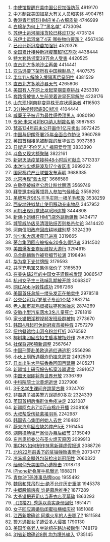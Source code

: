 1. [中使馆提醒在美中国公民加强防范](http://www.baidu.com/baidu?cl=3&tn=SE_baiduhomet8_jmjb7mjw&rsv_dl=fyb_top&fr=top1000&wd=%D6%D0%CA%B9%B9%DD%CC%E1%D0%D1%D4%DA%C3%C0%D6%D0%B9%FA%B9%AB%C3%F1%BC%D3%C7%BF%B7%C0%B7%B6) 4919170
1. [中方制裁美国加拿大有关人员和实体](http://www.baidu.com/baidu?cl=3&tn=SE_baiduhomet8_jmjb7mjw&rsv_dl=fyb_top&fr=top1000&wd=%D6%D0%B7%BD%D6%C6%B2%C3%C3%C0%B9%FA%BC%D3%C4%C3%B4%F3%D3%D0%B9%D8%C8%CB%D4%B1%BA%CD%CA%B5%CC%E5) 4904761
1. [香港青年怒怼HM应关心衣服质量](http://www.baidu.com/baidu?cl=3&tn=SE_baiduhomet8_jmjb7mjw&rsv_dl=fyb_top&fr=top1000&wd=%CF%E3%B8%DB%C7%E0%C4%EA%C5%AD%ED%A1HM%D3%A6%B9%D8%D0%C4%D2%C2%B7%FE%D6%CA%C1%BF) 4746999
1. [白棉花为何上了“黑名单”](http://www.baidu.com/baidu?cl=3&tn=SE_baiduhomet8_jmjb7mjw&rsv_dl=fyb_top&fr=top1000&wd=%B0%D7%C3%DE%BB%A8%CE%AA%BA%CE%C9%CF%C1%CB%A1%B0%BA%DA%C3%FB%B5%A5%A1%B1) 4733094
1. [苏伊士运河搁浅货轮已移动17米](http://www.baidu.com/baidu?cl=3&tn=SE_baiduhomet8_jmjb7mjw&rsv_dl=fyb_top&fr=top1000&wd=%CB%D5%D2%C1%CA%BF%D4%CB%BA%D3%B8%E9%C7%B3%BB%F5%C2%D6%D2%D1%D2%C6%B6%AF17%C3%D7) 4705124
1. [苏伊士运河堵了4天 哪些物价要涨？](http://www.baidu.com/baidu?cl=3&tn=SE_baiduhomet8_jmjb7mjw&rsv_dl=fyb_top&fr=top1000&wd=%CB%D5%D2%C1%CA%BF%D4%CB%BA%D3%B6%C2%C1%CB4%CC%EC%20%C4%C4%D0%A9%CE%EF%BC%DB%D2%AA%D5%C7%A3%BF) 4567436
1. [已设计新冠疫苗加强针](http://www.baidu.com/baidu?cl=3&tn=SE_baiduhomet8_jmjb7mjw&rsv_dl=fyb_top&fr=top1000&wd=%D2%D1%C9%E8%BC%C6%D0%C2%B9%DA%D2%DF%C3%E7%BC%D3%C7%BF%D5%EB) 4520376
1. [全国累计接种新冠疫苗超1亿剂次](http://www.baidu.com/baidu?cl=3&tn=SE_baiduhomet8_jmjb7mjw&rsv_dl=fyb_top&fr=top1000&wd=%C8%AB%B9%FA%C0%DB%BC%C6%BD%D3%D6%D6%D0%C2%B9%DA%D2%DF%C3%E7%B3%AC1%D2%DA%BC%C1%B4%CE) 4438444
1. [特大套路贷案39万余人受害](http://www.baidu.com/baidu?cl=3&tn=SE_baiduhomet8_jmjb7mjw&rsv_dl=fyb_top&fr=top1000&wd=%CC%D8%B4%F3%CC%D7%C2%B7%B4%FB%B0%B839%CD%F2%D3%E0%C8%CB%CA%DC%BA%A6) 4420525
1. [直击北方多地沙尘再袭](http://www.baidu.com/baidu?cl=3&tn=SE_baiduhomet8_jmjb7mjw&rsv_dl=fyb_top&fr=top1000&wd=%D6%B1%BB%F7%B1%B1%B7%BD%B6%E0%B5%D8%C9%B3%B3%BE%D4%D9%CF%AE) 4414441
1. [亚马逊要下架所有中国棉制品？](http://www.baidu.com/baidu?cl=3&tn=SE_baiduhomet8_jmjb7mjw&rsv_dl=fyb_top&fr=top1000&wd=%D1%C7%C2%ED%D1%B7%D2%AA%CF%C2%BC%DC%CB%F9%D3%D0%D6%D0%B9%FA%C3%DE%D6%C6%C6%B7%A3%BF) 4407575
1. [半年11人解除入境隔离后呈阳性](http://www.baidu.com/baidu?cl=3&tn=SE_baiduhomet8_jmjb7mjw&rsv_dl=fyb_top&fr=top1000&wd=%B0%EB%C4%EA11%C8%CB%BD%E2%B3%FD%C8%EB%BE%B3%B8%F4%C0%EB%BA%F3%B3%CA%D1%F4%D0%D4) 4381529
1. [直击北方多地沙暴天气](http://www.baidu.com/baidu?cl=3&tn=SE_baiduhomet8_jmjb7mjw&rsv_dl=fyb_top&fr=top1000&wd=%D6%B1%BB%F7%B1%B1%B7%BD%B6%E0%B5%D8%C9%B3%B1%A9%CC%EC%C6%F8) 4265806
1. [美国有人在网上发起掌掴亚裔挑战](http://www.baidu.com/baidu?cl=3&tn=SE_baiduhomet8_jmjb7mjw&rsv_dl=fyb_top&fr=top1000&wd=%C3%C0%B9%FA%D3%D0%C8%CB%D4%DA%CD%F8%C9%CF%B7%A2%C6%F0%D5%C6%DE%E2%D1%C7%D2%E1%CC%F4%D5%BD) 4253310
1. [套路贷被害人生前哭着说早死早解脱](http://www.baidu.com/baidu?cl=3&tn=SE_baiduhomet8_jmjb7mjw&rsv_dl=fyb_top&fr=top1000&wd=%CC%D7%C2%B7%B4%FB%B1%BB%BA%A6%C8%CB%C9%FA%C7%B0%BF%DE%D7%C5%CB%B5%D4%E7%CB%C0%D4%E7%BD%E2%CD%D1) 4228176
1. [山东现1例南非变异株无症状感染者](http://www.baidu.com/baidu?cl=3&tn=SE_baiduhomet8_jmjb7mjw&rsv_dl=fyb_top&fr=top1000&wd=%C9%BD%B6%AB%CF%D61%C0%FD%C4%CF%B7%C7%B1%E4%D2%EC%D6%EA%CE%DE%D6%A2%D7%B4%B8%D0%C8%BE%D5%DF) 4116503
1. [3分钟视频起底BCI标准](http://www.baidu.com/baidu?cl=3&tn=SE_baiduhomet8_jmjb7mjw&rsv_dl=fyb_top&fr=top1000&wd=3%B7%D6%D6%D3%CA%D3%C6%B5%C6%F0%B5%D7BCI%B1%EA%D7%BC) 4104444
1. [威廉王子被评为最性感秃顶男人](http://www.baidu.com/baidu?cl=3&tn=SE_baiduhomet8_jmjb7mjw&rsv_dl=fyb_top&fr=top1000&wd=%CD%FE%C1%AE%CD%F5%D7%D3%B1%BB%C6%C0%CE%AA%D7%EE%D0%D4%B8%D0%CD%BA%B6%A5%C4%D0%C8%CB) 4080190
1. [专家:未来可将BCI纳入制裁名单](http://www.baidu.com/baidu?cl=3&tn=SE_baiduhomet8_jmjb7mjw&rsv_dl=fyb_top&fr=top1000&wd=%D7%A8%BC%D2%3A%CE%B4%C0%B4%BF%C9%BD%ABBCI%C4%C9%C8%EB%D6%C6%B2%C3%C3%FB%B5%A5) 3987583
1. [梵高134年前未公开画作1亿元卖出](http://www.baidu.com/baidu?cl=3&tn=SE_baiduhomet8_jmjb7mjw&rsv_dl=fyb_top&fr=top1000&wd=%E8%F3%B8%DF134%C4%EA%C7%B0%CE%B4%B9%AB%BF%AA%BB%AD%D7%F71%D2%DA%D4%AA%C2%F4%B3%F6) 3972425
1. [中国与伊朗签署25年全面合作协议](http://www.baidu.com/baidu?cl=3&tn=SE_baiduhomet8_jmjb7mjw&rsv_dl=fyb_top&fr=top1000&wd=%D6%D0%B9%FA%D3%EB%D2%C1%C0%CA%C7%A9%CA%F025%C4%EA%C8%AB%C3%E6%BA%CF%D7%F7%D0%AD%D2%E9) 3960789
1. [英国首相接见被制裁的反华议员](http://www.baidu.com/baidu?cl=3&tn=SE_baiduhomet8_jmjb7mjw&rsv_dl=fyb_top&fr=top1000&wd=%D3%A2%B9%FA%CA%D7%CF%E0%BD%D3%BC%FB%B1%BB%D6%C6%B2%C3%B5%C4%B7%B4%BB%AA%D2%E9%D4%B1) 3937383
1. [日媒评“不伦艺人” 福原爱登顶](http://www.baidu.com/baidu?cl=3&tn=SE_baiduhomet8_jmjb7mjw&rsv_dl=fyb_top&fr=top1000&wd=%C8%D5%C3%BD%C6%C0%A1%B0%B2%BB%C2%D7%D2%D5%C8%CB%A1%B1%20%B8%A3%D4%AD%B0%AE%B5%C7%B6%A5) 3833390
1. [斗鱼又现大额聚赌](http://www.baidu.com/baidu?cl=3&tn=SE_baiduhomet8_jmjb7mjw&rsv_dl=fyb_top&fr=top1000&wd=%B6%B7%D3%E3%D3%D6%CF%D6%B4%F3%B6%EE%BE%DB%B6%C4) 3822161
1. [新冠灭活疫苗接种48小时后可献血](http://www.baidu.com/baidu?cl=3&tn=SE_baiduhomet8_jmjb7mjw&rsv_dl=fyb_top&fr=top1000&wd=%D0%C2%B9%DA%C3%F0%BB%EE%D2%DF%C3%E7%BD%D3%D6%D648%D0%A1%CA%B1%BA%F3%BF%C9%CF%D7%D1%AA) 3713337
1. [本次沙尘或将波及17个省区市](http://www.baidu.com/baidu?cl=3&tn=SE_baiduhomet8_jmjb7mjw&rsv_dl=fyb_top&fr=top1000&wd=%B1%BE%B4%CE%C9%B3%B3%BE%BB%F2%BD%AB%B2%A8%BC%B017%B8%F6%CA%A1%C7%F8%CA%D0) 3699222
1. [国家棉花产业联盟发布声明](http://www.baidu.com/baidu?cl=3&tn=SE_baiduhomet8_jmjb7mjw&rsv_dl=fyb_top&fr=top1000&wd=%B9%FA%BC%D2%C3%DE%BB%A8%B2%FA%D2%B5%C1%AA%C3%CB%B7%A2%B2%BC%C9%F9%C3%F7) 3688385
1. [北京再现“蓝太阳”](http://www.baidu.com/baidu?cl=3&tn=SE_baiduhomet8_jmjb7mjw&rsv_dl=fyb_top&fr=top1000&wd=%B1%B1%BE%A9%D4%D9%CF%D6%A1%B0%C0%B6%CC%AB%D1%F4%A1%B1) 3666589
1. [白敬亭被喊老公后让粉丝醒酒](http://www.baidu.com/baidu?cl=3&tn=SE_baiduhomet8_jmjb7mjw&rsv_dl=fyb_top&fr=top1000&wd=%B0%D7%BE%B4%CD%A4%B1%BB%BA%B0%C0%CF%B9%AB%BA%F3%C8%C3%B7%DB%CB%BF%D0%D1%BE%C6) 3569749
1. [拜登邀中俄等领导人参加气候峰会](http://www.baidu.com/baidu?cl=3&tn=SE_baiduhomet8_jmjb7mjw&rsv_dl=fyb_top&fr=top1000&wd=%B0%DD%B5%C7%D1%FB%D6%D0%B6%ED%B5%C8%C1%EC%B5%BC%C8%CB%B2%CE%BC%D3%C6%F8%BA%F2%B7%E5%BB%E1) 3559292
1. [吊牌写含96%羊毛实际一根羊毛都没](http://www.baidu.com/baidu?cl=3&tn=SE_baiduhomet8_jmjb7mjw&rsv_dl=fyb_top&fr=top1000&wd=%B5%F5%C5%C6%D0%B4%BA%AC96%25%D1%F2%C3%AB%CA%B5%BC%CA%D2%BB%B8%F9%D1%F2%C3%AB%B6%BC%C3%BB) 3538259
1. [西安地铁拟禁止使用移动充电物品](http://www.baidu.com/baidu?cl=3&tn=SE_baiduhomet8_jmjb7mjw&rsv_dl=fyb_top&fr=top1000&wd=%CE%F7%B0%B2%B5%D8%CC%FA%C4%E2%BD%FB%D6%B9%CA%B9%D3%C3%D2%C6%B6%AF%B3%E4%B5%E7%CE%EF%C6%B7) 3457952
1. [司机出现幻觉致40秒6连撞](http://www.baidu.com/baidu?cl=3&tn=SE_baiduhomet8_jmjb7mjw&rsv_dl=fyb_top&fr=top1000&wd=%CB%BE%BB%FA%B3%F6%CF%D6%BB%C3%BE%F5%D6%C240%C3%EB6%C1%AC%D7%B2) 3444808
1. [新疆小姐姐在HM门店外跳新疆舞](http://www.baidu.com/baidu?cl=3&tn=SE_baiduhomet8_jmjb7mjw&rsv_dl=fyb_top&fr=top1000&wd=%D0%C2%BD%AE%D0%A1%BD%E3%BD%E3%D4%DAHM%C3%C5%B5%EA%CD%E2%CC%F8%D0%C2%BD%AE%CE%E8) 3434717
1. [城管威胁店员清理贴纸否则格杀勿论](http://www.baidu.com/baidu?cl=3&tn=SE_baiduhomet8_jmjb7mjw&rsv_dl=fyb_top&fr=top1000&wd=%B3%C7%B9%DC%CD%FE%D0%B2%B5%EA%D4%B1%C7%E5%C0%ED%CC%F9%D6%BD%B7%F1%D4%F2%B8%F1%C9%B1%CE%F0%C2%DB) 3414420
1. [河南信阳政府回应耕地建别墅](http://www.baidu.com/baidu?cl=3&tn=SE_baiduhomet8_jmjb7mjw&rsv_dl=fyb_top&fr=top1000&wd=%BA%D3%C4%CF%D0%C5%D1%F4%D5%FE%B8%AE%BB%D8%D3%A6%B8%FB%B5%D8%BD%A8%B1%F0%CA%FB) 3324239
1. [沙尘和大风凌晨已进京](http://www.baidu.com/baidu?cl=3&tn=SE_baiduhomet8_jmjb7mjw&rsv_dl=fyb_top&fr=top1000&wd=%C9%B3%B3%BE%BA%CD%B4%F3%B7%E7%C1%E8%B3%BF%D2%D1%BD%F8%BE%A9) 3319665
1. [茅台集团回应被指有20多名假记者](http://www.baidu.com/baidu?cl=3&tn=SE_baiduhomet8_jmjb7mjw&rsv_dl=fyb_top&fr=top1000&wd=%C3%A9%CC%A8%BC%AF%CD%C5%BB%D8%D3%A6%B1%BB%D6%B8%D3%D020%B6%E0%C3%FB%BC%D9%BC%C7%D5%DF) 3314502
1. [美国爆发亚裔反歧视大游行](http://www.baidu.com/baidu?cl=3&tn=SE_baiduhomet8_jmjb7mjw&rsv_dl=fyb_top&fr=top1000&wd=%C3%C0%B9%FA%B1%AC%B7%A2%D1%C7%D2%E1%B7%B4%C6%E7%CA%D3%B4%F3%D3%CE%D0%D0) 3294915
1. [乌合麒麟新作被夸细节拉满](http://www.baidu.com/baidu?cl=3&tn=SE_baiduhomet8_jmjb7mjw&rsv_dl=fyb_top&fr=top1000&wd=%CE%DA%BA%CF%F7%E8%F7%EB%D0%C2%D7%F7%B1%BB%BF%E4%CF%B8%BD%DA%C0%AD%C2%FA) 3198494
1. [华为拿下支付牌照](http://www.baidu.com/baidu?cl=3&tn=SE_baiduhomet8_jmjb7mjw&rsv_dl=fyb_top&fr=top1000&wd=%BB%AA%CE%AA%C4%C3%CF%C2%D6%A7%B8%B6%C5%C6%D5%D5) 3179593
1. [共享充电宝又集体涨价了](http://www.baidu.com/baidu?cl=3&tn=SE_baiduhomet8_jmjb7mjw&rsv_dl=fyb_top&fr=top1000&wd=%B9%B2%CF%ED%B3%E4%B5%E7%B1%A6%D3%D6%BC%AF%CC%E5%D5%C7%BC%DB%C1%CB) 3165539
1. [在美失踪2年的中国女子遗骸被发现](http://www.baidu.com/baidu?cl=3&tn=SE_baiduhomet8_jmjb7mjw&rsv_dl=fyb_top&fr=top1000&wd=%D4%DA%C3%C0%CA%A7%D7%D92%C4%EA%B5%C4%D6%D0%B9%FA%C5%AE%D7%D3%D2%C5%BA%A1%B1%BB%B7%A2%CF%D6) 3086547
1. [杭州女子生三孩哺乳期被开除](http://www.baidu.com/baidu?cl=3&tn=SE_baiduhomet8_jmjb7mjw&rsv_dl=fyb_top&fr=top1000&wd=%BA%BC%D6%DD%C5%AE%D7%D3%C9%FA%C8%FD%BA%A2%B2%B8%C8%E9%C6%DA%B1%BB%BF%AA%B3%FD) 3068307
1. [网红Abbily转性成功](http://www.baidu.com/baidu?cl=3&tn=SE_baiduhomet8_jmjb7mjw&rsv_dl=fyb_top&fr=top1000&wd=%CD%F8%BA%ECAbbily%D7%AA%D0%D4%B3%C9%B9%A6) 2987268
1. [美国首任总统一缕头发正在拍卖中](http://www.baidu.com/baidu?cl=3&tn=SE_baiduhomet8_jmjb7mjw&rsv_dl=fyb_top&fr=top1000&wd=%C3%C0%B9%FA%CA%D7%C8%CE%D7%DC%CD%B3%D2%BB%C2%C6%CD%B7%B7%A2%D5%FD%D4%DA%C5%C4%C2%F4%D6%D0) 2978518
1. [公交公司为7岁孩子专设1个站](http://www.baidu.com/baidu?cl=3&tn=SE_baiduhomet8_jmjb7mjw&rsv_dl=fyb_top&fr=top1000&wd=%B9%AB%BD%BB%B9%AB%CB%BE%CE%AA7%CB%EA%BA%A2%D7%D3%D7%A8%C9%E81%B8%F6%D5%BE) 2882714
1. [老人超市拿鸡蛋被拦猝死案始末](http://www.baidu.com/baidu?cl=3&tn=SE_baiduhomet8_jmjb7mjw&rsv_dl=fyb_top&fr=top1000&wd=%C0%CF%C8%CB%B3%AC%CA%D0%C4%C3%BC%A6%B5%B0%B1%BB%C0%B9%E2%A7%CB%C0%B0%B8%CA%BC%C4%A9) 2874269
1. [安徽小型汽车落水3名儿童死亡](http://www.baidu.com/baidu?cl=3&tn=SE_baiduhomet8_jmjb7mjw&rsv_dl=fyb_top&fr=top1000&wd=%B0%B2%BB%D5%D0%A1%D0%CD%C6%FB%B3%B5%C2%E4%CB%AE3%C3%FB%B6%F9%CD%AF%CB%C0%CD%F6) 2781819
1. [家长错把淫秽视频发班级群被拘](http://www.baidu.com/baidu?cl=3&tn=SE_baiduhomet8_jmjb7mjw&rsv_dl=fyb_top&fr=top1000&wd=%BC%D2%B3%A4%B4%ED%B0%D1%D2%F9%BB%E0%CA%D3%C6%B5%B7%A2%B0%E0%BC%B6%C8%BA%B1%BB%BE%D0) 2773670
1. [韩国4月起可休新冠疫苗接种假](http://www.baidu.com/baidu?cl=3&tn=SE_baiduhomet8_jmjb7mjw&rsv_dl=fyb_top&fr=top1000&wd=%BA%AB%B9%FA4%D4%C2%C6%F0%BF%C9%D0%DD%D0%C2%B9%DA%D2%DF%C3%E7%BD%D3%D6%D6%BC%D9) 2757279
1. [纽约餐馆给山河令粉丝打折](http://www.baidu.com/baidu?cl=3&tn=SE_baiduhomet8_jmjb7mjw&rsv_dl=fyb_top&fr=top1000&wd=%C5%A6%D4%BC%B2%CD%B9%DD%B8%F8%C9%BD%BA%D3%C1%EE%B7%DB%CB%BF%B4%F2%D5%DB) 2676592
1. [椰树集团回应招生启事被指炒作](http://www.baidu.com/baidu?cl=3&tn=SE_baiduhomet8_jmjb7mjw&rsv_dl=fyb_top&fr=top1000&wd=%D2%AC%CA%F7%BC%AF%CD%C5%BB%D8%D3%A6%D5%D0%C9%FA%C6%F4%CA%C2%B1%BB%D6%B8%B3%B4%D7%F7) 2582911
1. [社保将迎6项新调整](http://www.baidu.com/baidu?cl=3&tn=SE_baiduhomet8_jmjb7mjw&rsv_dl=fyb_top&fr=top1000&wd=%C9%E7%B1%A3%BD%AB%D3%AD6%CF%EE%D0%C2%B5%F7%D5%FB) 2567647
1. [中国刑警赴美欧追逃红通逃犯](http://www.baidu.com/baidu?cl=3&tn=SE_baiduhomet8_jmjb7mjw&rsv_dl=fyb_top&fr=top1000&wd=%D6%D0%B9%FA%D0%CC%BE%AF%B8%B0%C3%C0%C5%B7%D7%B7%CC%D3%BA%EC%CD%A8%CC%D3%B7%B8) 2556298
1. [小伙上厕所遇爆炸仍挂念房贷](http://www.baidu.com/baidu?cl=3&tn=SE_baiduhomet8_jmjb7mjw&rsv_dl=fyb_top&fr=top1000&wd=%D0%A1%BB%EF%C9%CF%B2%DE%CB%F9%D3%F6%B1%AC%D5%A8%C8%D4%B9%D2%C4%EE%B7%BF%B4%FB) 2492509
1. [日本出生大熊猫香香回国再延期](http://www.baidu.com/baidu?cl=3&tn=SE_baiduhomet8_jmjb7mjw&rsv_dl=fyb_top&fr=top1000&wd=%C8%D5%B1%BE%B3%F6%C9%FA%B4%F3%D0%DC%C3%A8%CF%E3%CF%E3%BB%D8%B9%FA%D4%D9%D1%D3%C6%DA) 2405271
1. [新疆博士研究报告拆穿涉疆谎言](http://www.baidu.com/baidu?cl=3&tn=SE_baiduhomet8_jmjb7mjw&rsv_dl=fyb_top&fr=top1000&wd=%D0%C2%BD%AE%B2%A9%CA%BF%D1%D0%BE%BF%B1%A8%B8%E6%B2%F0%B4%A9%C9%E6%BD%AE%BB%D1%D1%D4) 2391057
1. [中国天眼即将向世界开放](http://www.baidu.com/baidu?cl=3&tn=SE_baiduhomet8_jmjb7mjw&rsv_dl=fyb_top&fr=top1000&wd=%D6%D0%B9%FA%CC%EC%D1%DB%BC%B4%BD%AB%CF%F2%CA%C0%BD%E7%BF%AA%B7%C5) 2336789
1. [中科院院士沈善炯逝世](http://www.baidu.com/baidu?cl=3&tn=SE_baiduhomet8_jmjb7mjw&rsv_dl=fyb_top&fr=top1000&wd=%D6%D0%BF%C6%D4%BA%D4%BA%CA%BF%C9%F2%C9%C6%BE%BC%CA%C5%CA%C0) 2327906
1. [3千名学生课间齐跳蒙古舞](http://www.baidu.com/baidu?cl=3&tn=SE_baiduhomet8_jmjb7mjw&rsv_dl=fyb_top&fr=top1000&wd=3%C7%A7%C3%FB%D1%A7%C9%FA%BF%CE%BC%E4%C6%EB%CC%F8%C3%C9%B9%C5%CE%E8) 2324702
1. [非裔男子被美警方误抓60多次](http://www.baidu.com/baidu?cl=3&tn=SE_baiduhomet8_jmjb7mjw&rsv_dl=fyb_top&fr=top1000&wd=%B7%C7%D2%E1%C4%D0%D7%D3%B1%BB%C3%C0%BE%AF%B7%BD%CE%F3%D7%A560%B6%E0%B4%CE) 2324339
1. [英国首相后悔群体免疫决定](http://www.baidu.com/baidu?cl=3&tn=SE_baiduhomet8_jmjb7mjw&rsv_dl=fyb_top&fr=top1000&wd=%D3%A2%B9%FA%CA%D7%CF%E0%BA%F3%BB%DA%C8%BA%CC%E5%C3%E2%D2%DF%BE%F6%B6%A8) 2321087
1. [新疆阿克苏710万亩棉花开播](http://www.baidu.com/baidu?cl=3&tn=SE_baiduhomet8_jmjb7mjw&rsv_dl=fyb_top&fr=top1000&wd=%D0%C2%BD%AE%B0%A2%BF%CB%CB%D5710%CD%F2%C4%B6%C3%DE%BB%A8%BF%AA%B2%A5) 2308108
1. [大叔帮受伤猛禽接羽毛](http://www.baidu.com/baidu?cl=3&tn=SE_baiduhomet8_jmjb7mjw&rsv_dl=fyb_top&fr=top1000&wd=%B4%F3%CA%E5%B0%EF%CA%DC%C9%CB%C3%CD%C7%DD%BD%D3%D3%F0%C3%AB) 2242987
1. [韩国农心集团创始人去世](http://www.baidu.com/baidu?cl=3&tn=SE_baiduhomet8_jmjb7mjw&rsv_dl=fyb_top&fr=top1000&wd=%BA%AB%B9%FA%C5%A9%D0%C4%BC%AF%CD%C5%B4%B4%CA%BC%C8%CB%C8%A5%CA%C0) 2164821
1. [蔚来汽车回应缺芯停产5天](http://www.baidu.com/baidu?cl=3&tn=SE_baiduhomet8_jmjb7mjw&rsv_dl=fyb_top&fr=top1000&wd=%CE%B5%C0%B4%C6%FB%B3%B5%BB%D8%D3%A6%C8%B1%D0%BE%CD%A3%B2%FA5%CC%EC) 2161454
1. [湖南操场埋尸案侦办幕后细节](http://www.baidu.com/baidu?cl=3&tn=SE_baiduhomet8_jmjb7mjw&rsv_dl=fyb_top&fr=top1000&wd=%BA%FE%C4%CF%B2%D9%B3%A1%C2%F1%CA%AC%B0%B8%D5%EC%B0%EC%C4%BB%BA%F3%CF%B8%BD%DA) 2135049
1. [东京奥组委公布圣火熄灭原因](http://www.baidu.com/baidu?cl=3&tn=SE_baiduhomet8_jmjb7mjw&rsv_dl=fyb_top&fr=top1000&wd=%B6%AB%BE%A9%B0%C2%D7%E9%CE%AF%B9%AB%B2%BC%CA%A5%BB%F0%CF%A8%C3%F0%D4%AD%D2%F2) 2099913
1. [揭CNN如何制作抹黑新疆虚假报道](http://www.baidu.com/baidu?cl=3&tn=SE_baiduhomet8_jmjb7mjw&rsv_dl=fyb_top&fr=top1000&wd=%BD%D2CNN%C8%E7%BA%CE%D6%C6%D7%F7%C4%A8%BA%DA%D0%C2%BD%AE%D0%E9%BC%D9%B1%A8%B5%C0) 2088726
1. [北约22年前丢下的贫铀弹贻害至今](http://www.baidu.com/baidu?cl=3&tn=SE_baiduhomet8_jmjb7mjw&rsv_dl=fyb_top&fr=top1000&wd=%B1%B1%D4%BC22%C4%EA%C7%B0%B6%AA%CF%C2%B5%C4%C6%B6%D3%CB%B5%AF%EA%DD%BA%A6%D6%C1%BD%F1) 2073477
1. [冷冻鸡全腿外包装检出新冠阳性](http://www.baidu.com/baidu?cl=3&tn=SE_baiduhomet8_jmjb7mjw&rsv_dl=fyb_top&fr=top1000&wd=%C0%E4%B6%B3%BC%A6%C8%AB%CD%C8%CD%E2%B0%FC%D7%B0%BC%EC%B3%F6%D0%C2%B9%DA%D1%F4%D0%D4) 2060322
1. [缅甸仰光美国中心遭枪击](http://www.baidu.com/baidu?cl=3&tn=SE_baiduhomet8_jmjb7mjw&rsv_dl=fyb_top&fr=top1000&wd=%C3%E5%B5%E9%D1%F6%B9%E2%C3%C0%B9%FA%D6%D0%D0%C4%D4%E2%C7%B9%BB%F7) 2018713
1. [iPhone折叠屏手机曝光](http://www.baidu.com/baidu?cl=3&tn=SE_baiduhomet8_jmjb7mjw&rsv_dl=fyb_top&fr=top1000&wd=iPhone%D5%DB%B5%FE%C6%C1%CA%D6%BB%FA%C6%D8%B9%E2) 1988211
1. [青你3打码涉事品牌logo](http://www.baidu.com/baidu?cl=3&tn=SE_baiduhomet8_jmjb7mjw&rsv_dl=fyb_top&fr=top1000&wd=%C7%E0%C4%E33%B4%F2%C2%EB%C9%E6%CA%C2%C6%B7%C5%C6logo) 1955492
1. [魏凤和凭吊烈士:绝不允许历史重演](http://www.baidu.com/baidu?cl=3&tn=SE_baiduhomet8_jmjb7mjw&rsv_dl=fyb_top&fr=top1000&wd=%CE%BA%B7%EF%BA%CD%C6%BE%B5%F5%C1%D2%CA%BF%3A%BE%F8%B2%BB%D4%CA%D0%ED%C0%FA%CA%B7%D6%D8%D1%DD) 1945378
1. [中概股惊魂夜 谁是幕后推手?](http://www.baidu.com/baidu?cl=3&tn=SE_baiduhomet8_jmjb7mjw&rsv_dl=fyb_top&fr=top1000&wd=%D6%D0%B8%C5%B9%C9%BE%AA%BB%EA%D2%B9%20%CB%AD%CA%C7%C4%BB%BA%F3%CD%C6%CA%D6%3F) 1877289
1. [大爷错把寿司店当寿衣店买墓碑](http://www.baidu.com/baidu?cl=3&tn=SE_baiduhomet8_jmjb7mjw&rsv_dl=fyb_top&fr=top1000&wd=%B4%F3%D2%AF%B4%ED%B0%D1%CA%D9%CB%BE%B5%EA%B5%B1%CA%D9%D2%C2%B5%EA%C2%F2%C4%B9%B1%AE) 1863293
1. [《顶楼2》秀莲以真实身份回归](http://www.baidu.com/baidu?cl=3&tn=SE_baiduhomet8_jmjb7mjw&rsv_dl=fyb_top&fr=top1000&wd=%A1%B6%B6%A5%C2%A52%A1%B7%D0%E3%C1%AB%D2%D4%D5%E6%CA%B5%C9%ED%B7%DD%BB%D8%B9%E9) 1851471
1. [女子回应离婚后闺蜜拉横幅庆祝](http://www.baidu.com/baidu?cl=3&tn=SE_baiduhomet8_jmjb7mjw&rsv_dl=fyb_top&fr=top1000&wd=%C5%AE%D7%D3%BB%D8%D3%A6%C0%EB%BB%E9%BA%F3%B9%EB%C3%DB%C0%AD%BA%E1%B7%F9%C7%EC%D7%A3) 1851086
1. [江西新增确诊 同乘火车的人去哪了?](http://www.baidu.com/baidu?cl=3&tn=SE_baiduhomet8_jmjb7mjw&rsv_dl=fyb_top&fr=top1000&wd=%BD%AD%CE%F7%D0%C2%D4%F6%C8%B7%D5%EF%20%CD%AC%B3%CB%BB%F0%B3%B5%B5%C4%C8%CB%C8%A5%C4%C4%C1%CB%3F) 1811584
1. [警方通报女子遭受多人侵害](http://www.baidu.com/baidu?cl=3&tn=SE_baiduhomet8_jmjb7mjw&rsv_dl=fyb_top&fr=top1000&wd=%BE%AF%B7%BD%CD%A8%B1%A8%C5%AE%D7%D3%D4%E2%CA%DC%B6%E0%C8%CB%C7%D6%BA%A6) 1790130
1. [美国华裔老人坐轮椅在路边被踹倒](http://www.baidu.com/baidu?cl=3&tn=SE_baiduhomet8_jmjb7mjw&rsv_dl=fyb_top&fr=top1000&wd=%C3%C0%B9%FA%BB%AA%D2%E1%C0%CF%C8%CB%D7%F8%C2%D6%D2%CE%D4%DA%C2%B7%B1%DF%B1%BB%F5%DF%B5%B9) 1748179
1. [31省新增确诊8例 均为境外输入](http://www.baidu.com/baidu?cl=3&tn=SE_baiduhomet8_jmjb7mjw&rsv_dl=fyb_top&fr=top1000&wd=31%CA%A1%D0%C2%D4%F6%C8%B7%D5%EF8%C0%FD%20%BE%F9%CE%AA%BE%B3%CD%E2%CA%E4%C8%EB) 1735145